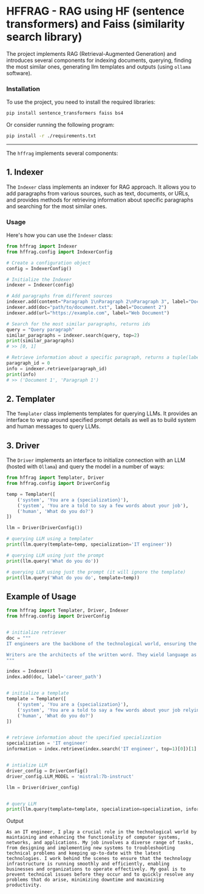 # HFFRAG - RAG using HF (sentence transformers) and Faiss (similarity search library)

The project implements RAG (Retrieval-Augmented Generation) and introduces several components for indexing documents, querying, finding the most similar ones, generating llm templates and outputs (using `ollama` software).

### Installation

To use the project, you need to install the required libraries:

```bash
pip install sentence_transformers faiss bs4
```

Or consider running the following program:

```bash
pip install -r ./requirements.txt
```

---

The `hffrag` implements several components:

## 1. Indexer

The `Indexer` class implements an indexer for RAG approach. It allows you to add paragraphs from various sources, such as text, documents, or URLs, and provides methods for retrieving information about specific paragraphs and searching for the most similar ones.

### Usage

Here's how you can use the `Indexer` class:

```python
from hffrag import Indexer
from hffrag.config import IndexerConfig

# Create a configuration object
config = IndexerConfig()

# Initialize the Indexer
indexer = Indexer(config)

# Add paragraphs from different sources
indexer.add(content="Paragraph 1\nParagraph 2\nParagraph 3", label="Document 1")
indexer.add(doc="path/to/document.txt", label="Document 2")
indexer.add(url="https://example.com", label="Web Document")

# Search for the most similar paragraphs, returns ids
query = "Query paragraph"
similar_paragraphs = indexer.search(query, top=2)
print(similar_paragraphs)
# >> [0, 1]

# Retrieve information about a specific paragraph, returns a tuple(label, paragraph)
paragraph_id = 0
info = indexer.retrieve(paragraph_id)
print(info)
# >> ('Document 1', 'Paragraph 1')
```

## 2. Templater

The `Templater` class implements templates for querying LLMs. It provides an interface to wrap around specified prompt details as well as to build system and human messages to query LLMs.

## 3. Driver

The `Driver` implements an interface to initialize connection with an LLM (hosted with `Ollama`) and query the model in a number of ways:

```python
from hffrag import Templater, Driver
from hffrag.config import DriverConfig

temp = Templater([
	('system', 'You are a {specialization}'),
	('system', 'You are a told to say a few words about your job'),
	('human', 'What do you do?')
])

llm = Driver(DriverConfig())

# querying LLM using a templater
print(llm.query(template=temp, specialization='IT engineer'))

# querying LLM using just the prompt
print(llm.query('What do you do'))

# querying LLM using just the prompt (it will ignore the template)
print(llm.query('What do you do', template=temp))
```  

## Example of Usage

```python
from hffrag import Templater, Driver, Indexer
from hffrag.config import DriverConfig


# initialize retriever
doc = """
IT engineers are the backbone of the technological world, ensuring the smooth operation and functionality of computer systems, networks, and applications. Their responsibilities encompass a wide range of tasks, from designing and implementing new systems to troubleshooting technical problems and keeping everything up-to-date.

Writers are the architects of the written word. They wield language as their tool, crafting stories, poems, articles, scripts, and countless other forms of creative expression. Their work entertains, informs, educates, and inspires, shaping our understanding of the world and ourselves.
"""

index = Indexer()
index.add(doc, label='career_path')


# initialize a template
template = Templater([
	('system', 'You are a {specialization}'),
	('system', 'You are a told to say a few words about your job relying on the following information: {information}'),
	('human', 'What do you do?')
])


# retrieve information about the specified specialization
specialization = 'IT engineer'
information = index.retrieve(index.search('IT engineer', top=1)[0])[1]


# intialize LLM
driver_config = DriverConfig()
driver_config.LLM_MODEL = 'mistral:7b-instruct'

llm = Driver(driver_config)


# query LLM
print(llm.query(template=template, specialization=specialization, information=information))
```
Output
```
As an IT engineer, I play a crucial role in the technological world by maintaining and enhancing the functionality of computer systems, networks, and applications. My job involves a diverse range of tasks, from designing and implementing new systems to troubleshooting technical problems and keeping up-to-date with the latest technologies. I work behind the scenes to ensure that the technology infrastructure is running smoothly and efficiently, enabling businesses and organizations to operate effectively. My goal is to prevent technical issues before they occur and to quickly resolve any problems that do arise, minimizing downtime and maximizing productivity.
```

